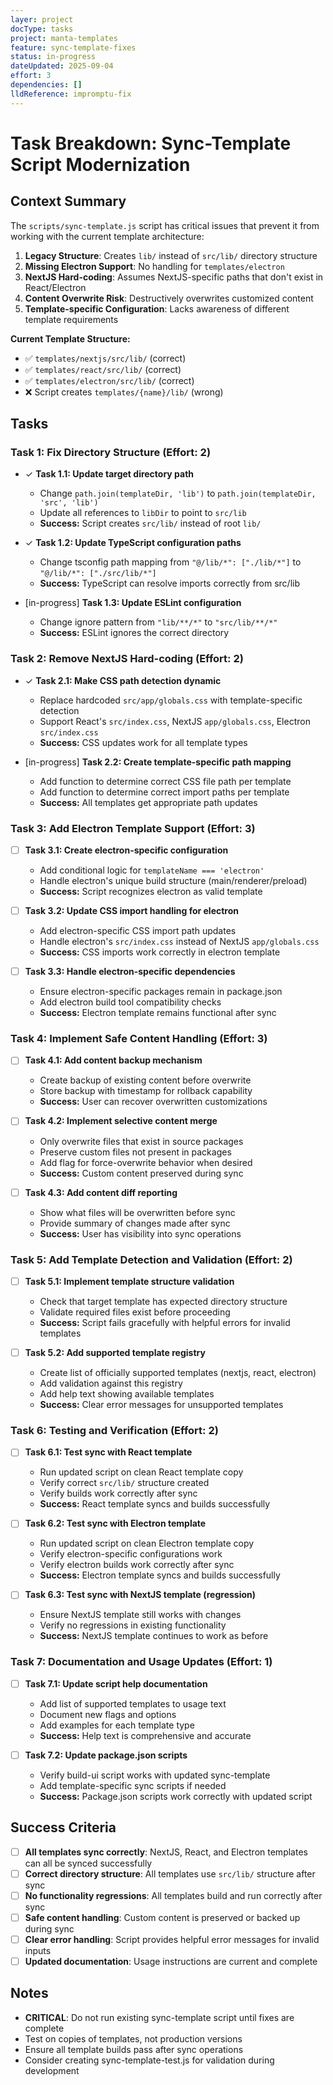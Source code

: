 ```yaml
---
layer: project
docType: tasks
project: manta-templates
feature: sync-template-fixes
status: in-progress
dateUpdated: 2025-09-04
effort: 3
dependencies: []
lldReference: impromptu-fix
---
```


# Task Breakdown: Sync-Template Script Modernization

## Context Summary

The `scripts/sync-template.js` script has critical issues that prevent it from working with the current template architecture:

1. **Legacy Structure**: Creates `lib/` instead of `src/lib/` directory structure
2. **Missing Electron Support**: No handling for `templates/electron` 
3. **NextJS Hard-coding**: Assumes NextJS-specific paths that don't exist in React/Electron
4. **Content Overwrite Risk**: Destructively overwrites customized content
5. **Template-specific Configuration**: Lacks awareness of different template requirements

**Current Template Structure:**
- ✅ `templates/nextjs/src/lib/` (correct)
- ✅ `templates/react/src/lib/` (correct) 
- ✅ `templates/electron/src/lib/` (correct)
- ❌ Script creates `templates/{name}/lib/` (wrong)

## Tasks

### Task 1: Fix Directory Structure (Effort: 2)
- ✓ **Task 1.1: Update target directory path**
  - Change `path.join(templateDir, 'lib')` to `path.join(templateDir, 'src', 'lib')`
  - Update all references to `libDir` to point to `src/lib`
  - **Success:** Script creates `src/lib/` instead of root `lib/`

- ✓ **Task 1.2: Update TypeScript configuration paths**
  - Change tsconfig path mapping from `"@/lib/*": ["./lib/*"]` to `"@/lib/*": ["./src/lib/*"]`
  - **Success:** TypeScript can resolve imports correctly from src/lib

- [in-progress] **Task 1.3: Update ESLint configuration**
  - Change ignore pattern from `"lib/**/*"` to `"src/lib/**/*"`
  - **Success:** ESLint ignores the correct directory

### Task 2: Remove NextJS Hard-coding (Effort: 2)
- ✓ **Task 2.1: Make CSS path detection dynamic**
  - Replace hardcoded `src/app/globals.css` with template-specific detection
  - Support React's `src/index.css`, NextJS `app/globals.css`, Electron `src/index.css`
  - **Success:** CSS updates work for all template types

- [in-progress] **Task 2.2: Create template-specific path mapping**
  - Add function to determine correct CSS file path per template
  - Add function to determine correct import paths per template
  - **Success:** All templates get appropriate path updates

### Task 3: Add Electron Template Support (Effort: 3)
- [ ] **Task 3.1: Create electron-specific configuration**
  - Add conditional logic for `templateName === 'electron'`
  - Handle electron's unique build structure (main/renderer/preload)
  - **Success:** Script recognizes electron as valid template

- [ ] **Task 3.2: Update CSS import handling for electron**
  - Add electron-specific CSS import path updates
  - Handle electron's `src/index.css` instead of NextJS `app/globals.css`
  - **Success:** CSS imports work correctly in electron template

- [ ] **Task 3.3: Handle electron-specific dependencies**
  - Ensure electron-specific packages remain in package.json
  - Add electron build tool compatibility checks
  - **Success:** Electron template remains functional after sync

### Task 4: Implement Safe Content Handling (Effort: 3)
- [ ] **Task 4.1: Add content backup mechanism**
  - Create backup of existing content before overwrite
  - Store backup with timestamp for rollback capability
  - **Success:** User can recover overwritten customizations

- [ ] **Task 4.2: Implement selective content merge**
  - Only overwrite files that exist in source packages
  - Preserve custom files not present in packages
  - Add flag for force-overwrite behavior when desired
  - **Success:** Custom content preserved during sync

- [ ] **Task 4.3: Add content diff reporting**
  - Show what files will be overwritten before sync
  - Provide summary of changes made after sync
  - **Success:** User has visibility into sync operations

### Task 5: Add Template Detection and Validation (Effort: 2)
- [ ] **Task 5.1: Implement template structure validation**
  - Check that target template has expected directory structure
  - Validate required files exist before proceeding
  - **Success:** Script fails gracefully with helpful errors for invalid templates

- [ ] **Task 5.2: Add supported template registry**
  - Create list of officially supported templates (nextjs, react, electron)
  - Add validation against this registry
  - Add help text showing available templates
  - **Success:** Clear error messages for unsupported templates

### Task 6: Testing and Verification (Effort: 2)
- [ ] **Task 6.1: Test sync with React template**
  - Run updated script on clean React template copy
  - Verify correct `src/lib/` structure created
  - Verify builds work correctly after sync
  - **Success:** React template syncs and builds successfully

- [ ] **Task 6.2: Test sync with Electron template**
  - Run updated script on clean Electron template copy  
  - Verify electron-specific configurations work
  - Verify electron builds work correctly after sync
  - **Success:** Electron template syncs and builds successfully

- [ ] **Task 6.3: Test sync with NextJS template (regression)**
  - Ensure NextJS template still works with changes
  - Verify no regressions in existing functionality
  - **Success:** NextJS template continues to work as before

### Task 7: Documentation and Usage Updates (Effort: 1)
- [ ] **Task 7.1: Update script help documentation**
  - Add list of supported templates to usage text
  - Document new flags and options
  - Add examples for each template type
  - **Success:** Help text is comprehensive and accurate

- [ ] **Task 7.2: Update package.json scripts**
  - Verify build-ui script works with updated sync-template
  - Add template-specific sync scripts if needed
  - **Success:** Package.json scripts work correctly with updated script

## Success Criteria

- [ ] **All templates sync correctly**: NextJS, React, and Electron templates can all be synced successfully
- [ ] **Correct directory structure**: All templates use `src/lib/` structure after sync
- [ ] **No functionality regressions**: All templates build and run correctly after sync
- [ ] **Safe content handling**: Custom content is preserved or backed up during sync
- [ ] **Clear error handling**: Script provides helpful error messages for invalid inputs
- [ ] **Updated documentation**: Usage instructions are current and complete

## Notes

- **CRITICAL**: Do not run existing sync-template script until fixes are complete
- Test on copies of templates, not production versions
- Ensure all template builds pass after sync operations
- Consider creating sync-template-test.js for validation during development